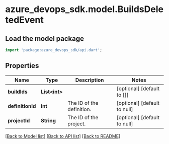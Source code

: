 # azure_devops_sdk.model.BuildsDeletedEvent

## Load the model package
```dart
import 'package:azure_devops_sdk/api.dart';
```

## Properties
Name | Type | Description | Notes
------------ | ------------- | ------------- | -------------
**buildIds** | **List&lt;int&gt;** |  | [optional] [default to []]
**definitionId** | **int** | The ID of the definition. | [optional] [default to null]
**projectId** | **String** | The ID of the project. | [optional] [default to null]

[[Back to Model list]](../README.md#documentation-for-models) [[Back to API list]](../README.md#documentation-for-api-endpoints) [[Back to README]](../README.md)


